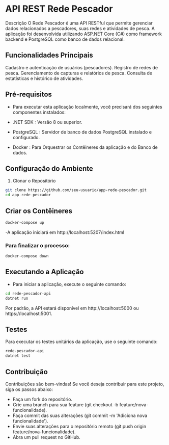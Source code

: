 # API REST Rede Pescador

Descrição
O Rede Pescador é uma API RESTful que permite gerenciar dados relacionados a pescadores, suas redes e atividades de pesca. A aplicação foi desenvolvida utilizando ASP.NET Core (C#) como framework backend e PostgreSQL como banco de dados relacional.

## Funcionalidades Principais
Cadastro e autenticação de usuários (pescadores).
Registro de redes de pesca.
Gerenciamento de capturas e relatórios de pesca.
Consulta de estatísticas e histórico de atividades.

## Pré-requisitos
- Para executar esta aplicação localmente, você precisará dos seguintes componentes instalados:

- .NET SDK : Versão 8 ou superior.
- PostgreSQL : Servidor de banco de dados PostgreSQL instalado e configurado.
- Docker : Para Orquestrar os Contêineres da aplicação e do Banco de dados.

## Configuração do Ambiente

1. Clonar o Repositório

```bash
git clone https://github.com/seu-usuario/app-rede-pescador.git
cd app-rede-pescador
```

## Criar os Contêineres

```bash
docker-compose up
```
-A aplicação iniciará em http://localhost:5207/index.html
### Para finalizar o processo:

```bash
docker-compose down
```

## Executando a Aplicação

- Para iniciar a aplicação, execute o seguinte comando:

```bash
cd rede-pescador-api
dotnet run
```

Por padrão, a API estará disponível em http://localhost:5000 ou https://localhost:5001.

## Testes

Para executar os testes unitários da aplicação, use o seguinte comando:

```bash
rede-pescador-api
dotnet test
```

## Contribuição

Contribuições são bem-vindas! Se você deseja contribuir para este projeto, siga os passos abaixo:

- Faça um fork do repositório.
- Crie uma branch para sua feature (git checkout -b feature/nova-funcionalidade).
- Faça commit das suas alterações (git commit -m 'Adiciona nova funcionalidade').
- Envie suas alterações para o repositório remoto (git push origin feature/nova-funcionalidade).
- Abra um pull request no GitHub.

